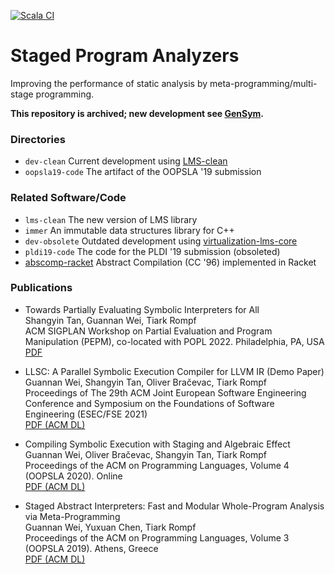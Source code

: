 [![Scala CI](https://github.com/Kraks/sai/actions/workflows/scala.yml/badge.svg)](https://github.com/Kraks/sai/actions/workflows/scala.yml)

# Staged Program Analyzers

Improving the performance of static analysis by meta-programming/multi-stage programming.

**This repository is archived; new development see [GenSym](https://github.com/Generative-Program-Analysis/GenSym).**

### Directories

* `dev-clean` Current development using [LMS-clean](https://github.com/TiarkRompf/lms-clean)
* `oopsla19-code` The artifact of the OOPSLA '19 submission

### Related Software/Code

* `lms-clean` The new version of LMS library
* `immer` An immutable data structures library for C++
* `dev-obsolete` Outdated development using [virtualization-lms-core](https://github.com/TiarkRompf/virtualization-lms-core)
* `pldi19-code` The code for the PLDI '19 submission (obsoleted)
* [abscomp-racket](https://github.com/Kraks/abscomp) Abstract Compilation (CC '96) implemented in Racket

### Publications

* Towards Partially Evaluating Symbolic Interpreters for All  
  Shangyin Tan, Guannan Wei, Tiark Rompf  
  ACM SIGPLAN Workshop on Partial Evaluation and Program Manipulation (PEPM), co-located with POPL 2022. Philadelphia, PA, USA  
  [PDF](http://continuation.passing.style/static/papers/pepm22.pdf)

* LLSC: A Parallel Symbolic Execution Compiler for LLVM IR (Demo Paper)  
  Guannan Wei, Shangyin Tan, Oliver Bračevac, Tiark Rompf  
  Proceedings of The 29th ACM Joint European Software Engineering Conference and Symposium on the Foundations of Software Engineering (ESEC/FSE 2021)  
  [PDF (ACM DL)](https://dl.acm.org/doi/10.1145/3468264.3473108)

* Compiling Symbolic Execution with Staging and Algebraic Effect  
  Guannan Wei, Oliver Bračevac, Shangyin Tan, Tiark Rompf  
  Proceedings of the ACM on Programming Languages, Volume 4 (OOPSLA 2020). Online  
  [PDF (ACM DL)](https://dl.acm.org/doi/10.1145/3428232)

* Staged Abstract Interpreters: Fast and Modular Whole-Program Analysis via Meta-Programming  
  Guannan Wei, Yuxuan Chen, Tiark Rompf  
  Proceedings of the ACM on Programming Languages, Volume 3 (OOPSLA 2019). Athens, Greece  
  [PDF (ACM DL)](https://dl.acm.org/doi/10.1145/3360552)
